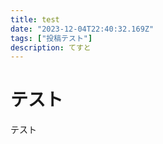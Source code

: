 ```yaml
---
title: test
date: "2023-12-04T22:40:32.169Z"
tags: ["投稿テスト"]
description: てすと
---
```


# テスト
テスト